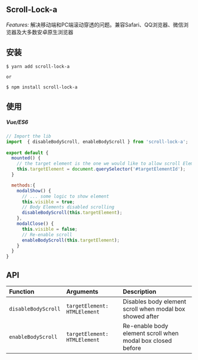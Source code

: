 ## Scroll-Lock-a
*Features:*
解决移动端和PC端滚动穿透的问题。兼容Safari、QQ浏览器、微信浏览器及大多数安卓原生浏览器

## 安装
    
    $ yarn add scroll-lock-a
    
    or
    
    $ npm install scroll-lock-a

## 使用
##### Vue/ES6

```javascript
// Import the lib
import  { disableBodyScroll, enableBodyScroll } from 'scroll-lock-a';
  
export default {
  mounted() {
    // the target element is the one we would like to allow scroll Element
    this.targetElement = document.querySelector('#targetElementId');
  }

  methods:{
    modalShow() {
      // ... some logic to show element
      this.visible = true;
      // Body Elements disabled scrolling
      disableBodyScroll(this.targetElement); 
    },
    modalClose() {
      this.visible = false;
      // Re-enable scroll 
      enableBodyScroll(this.targetElement);
    }
  }
}
```

## API

| Function | Arguments | Description |
| :--- | :--- | :--- |
| `disableBodyScroll` | `targetElement: HTMLElement` | Disables body element scroll when modal box showed  after |
| `enableBodyScroll` | `targetElement: HTMLElement` | Re-enable body element scroll when modal box closed  before |
